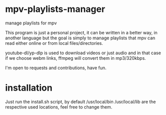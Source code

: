 # mpv-playlists-manager
manage playlists for mpv

This program is just a personal project, it can be written in a better way,
in another language but the goal is simply to manage playlists that mpv can read
either online or from local files/directories.

youtube-dl/yp-dlp is used to download videos or just audio and in that case if
we choose webm links, ffmpeg will convert them in mp3/320kbps.

I'm open to requests and contributions, have fun.

# installation

Just run the install.sh script, by default /usr/local/bin /usr/local/lib are the
respective used locations, feel free to change them.
